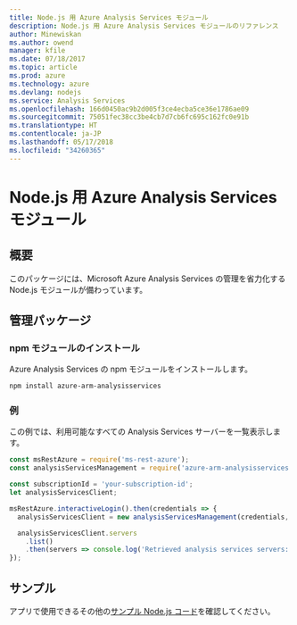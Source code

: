 ```yaml
---
title: Node.js 用 Azure Analysis Services モジュール
description: Node.js 用 Azure Analysis Services モジュールのリファレンス
author: Minewiskan
ms.author: owend
manager: kfile
ms.date: 07/18/2017
ms.topic: article
ms.prod: azure
ms.technology: azure
ms.devlang: nodejs
ms.service: Analysis Services
ms.openlocfilehash: 166d0450ac9b2d005f3ce4ecba5ce36e1786ae09
ms.sourcegitcommit: 75051fec38cc3be4cb7d7cb6fc695c162fc0e91b
ms.translationtype: HT
ms.contentlocale: ja-JP
ms.lasthandoff: 05/17/2018
ms.locfileid: "34260365"
---
```

# <a name="azure-analysis-services-modules-for-nodejs"></a>Node.js 用 Azure Analysis Services モジュール

## <a name="overview"></a>概要
このパッケージには、Microsoft Azure Analysis Services の管理を省力化する Node.js モジュールが備わっています。

## <a name="management-package"></a>管理パッケージ

### <a name="install-the-npm-module"></a>npm モジュールのインストール

Azure Analysis Services の npm モジュールをインストールします。

```bash
npm install azure-arm-analysisservices
```

### <a name="example"></a>例

この例では、利用可能なすべての Analysis Services サーバーを一覧表示します。

```javascript
const msRestAzure = require('ms-rest-azure');
const analysisServicesManagement = require('azure-arm-analysisservices');

const subscriptionId = 'your-subscription-id';
let analysisServicesClient;

msRestAzure.interactiveLogin().then(credentials => {
  analysisServicesClient = new analysisServicesManagement(credentials, subscriptionId);

  analysisServicesClient.servers
    .list()
    .then(servers => console.log('Retrieved analysis services servers: ', servers));
});
```

## <a name="samples"></a>サンプル

アプリで使用できるその他の[サンプル Node.js コード](https://azure.microsoft.com/resources/samples/?platform=nodejs)を確認してください。
